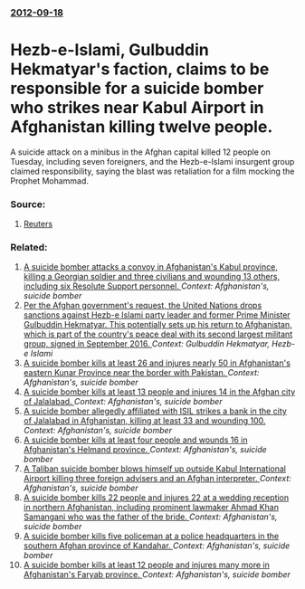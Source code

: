 ### [2012-09-18](/news/2012/09/18/index.md)

# Hezb-e-Islami, Gulbuddin Hekmatyar's faction, claims to be responsible for a suicide bomber who strikes near Kabul Airport in Afghanistan killing twelve people. 

A suicide attack on a minibus in the Afghan capital killed 12 people on Tuesday, including seven foreigners, and the Hezb-e-Islami insurgent group claimed responsibility, saying the blast was retaliation for a film mocking the Prophet Mohammad.


### Source:

1. [Reuters](http://www.reuters.com/article/2012/09/18/us-afghanistan-blast-idUSBRE88H05S20120918)

### Related:

1. [ A suicide bomber attacks a convoy in Afghanistan's Kabul province, killing a Georgian soldier and three civilians and wounding 13 others, including six Resolute Support personnel. ](/news/2017/08/3/a-suicide-bomber-attacks-a-convoy-in-afghanistan-s-kabul-province-killing-a-georgian-soldier-and-three-civilians-and-wounding-13-others-i.md) _Context: Afghanistan's, suicide bomber_
2. [Per the Afghan government's request, the United Nations drops sanctions against Hezb-e Islami party leader and former Prime Minister Gulbuddin Hekmatyar. This potentially sets up his return to Afghanistan, which is part of the country's peace deal with its second largest militant group, signed in September 2016. ](/news/2017/02/3/per-the-afghan-government-s-request-the-united-nations-drops-sanctions-against-hezb-e-islami-party-leader-and-former-prime-minister-gulbudd.md) _Context: Gulbuddin Hekmatyar, Hezb-e Islami_
3. [A suicide bomber kills at least 26 and injures nearly 50 in Afghanistan's eastern Kunar Province near the border with Pakistan. ](/news/2016/02/27/a-suicide-bomber-kills-at-least-26-and-injures-nearly-50-in-afghanistan-s-eastern-kunar-province-near-the-border-with-pakistan.md) _Context: Afghanistan's, suicide bomber_
4. [A suicide bomber kills at least 13 people and injures 14 in the Afghan city of Jalalabad. ](/news/2016/01/17/a-suicide-bomber-kills-at-least-13-people-and-injures-14-in-the-afghan-city-of-jalalabad.md) _Context: Afghanistan's, suicide bomber_
5. [A suicide bomber allegedly affiliated with ISIL strikes a bank in the city of Jalalabad in Afghanistan, killing at least 33 and wounding 100. ](/news/2015/04/18/a-suicide-bomber-allegedly-affiliated-with-isil-strikes-a-bank-in-the-city-of-jalalabad-in-afghanistan-killing-at-least-33-and-wounding-100.md) _Context: Afghanistan's, suicide bomber_
6. [A suicide bomber kills at least four people and wounds 16 in Afghanistan's Helmand province. ](/news/2014/10/8/a-suicide-bomber-kills-at-least-four-people-and-wounds-16-in-afghanistan-s-helmand-province.md) _Context: Afghanistan's, suicide bomber_
7. [A Taliban suicide bomber blows himself up outside Kabul International Airport killing three foreign advisers and an Afghan interpreter. ](/news/2014/07/22/a-taliban-suicide-bomber-blows-himself-up-outside-kabul-international-airport-killing-three-foreign-advisers-and-an-afghan-interpreter.md) _Context: Afghanistan's, suicide bomber_
8. [A suicide bomber kills 22 people and injures 22 at a wedding reception in northern Afghanistan, including prominent lawmaker Ahmad Khan Samangani who was the father of the bride. ](/news/2012/07/14/a-suicide-bomber-kills-22-people-and-injures-22-at-a-wedding-reception-in-northern-afghanistan-including-prominent-lawmaker-ahmad-khan-sama.md) _Context: Afghanistan's, suicide bomber_
9. [A suicide bomber kills five policeman at a police headquarters in the southern Afghan province of Kandahar. ](/news/2012/05/31/a-suicide-bomber-kills-five-policeman-at-a-police-headquarters-in-the-southern-afghan-province-of-kandahar.md) _Context: Afghanistan's, suicide bomber_
10. [A suicide bomber kills at least 12 people and injures many more in Afghanistan's Faryab province. ](/news/2012/04/4/a-suicide-bomber-kills-at-least-12-people-and-injures-many-more-in-afghanistan-s-faryab-province.md) _Context: Afghanistan's, suicide bomber_
